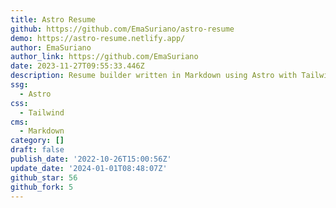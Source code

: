 ```yaml
---
title: Astro Resume
github: https://github.com/EmaSuriano/astro-resume
demo: https://astro-resume.netlify.app/
author: EmaSuriano
author_link: https://github.com/EmaSuriano
date: 2023-11-27T09:55:33.446Z
description: Resume builder written in Markdown using Astro with Tailwind
ssg:
  - Astro
css:
  - Tailwind
cms:
  - Markdown
category: []
draft: false
publish_date: '2022-10-26T15:00:56Z'
update_date: '2024-01-01T08:48:07Z'
github_star: 56
github_fork: 5
---
```

